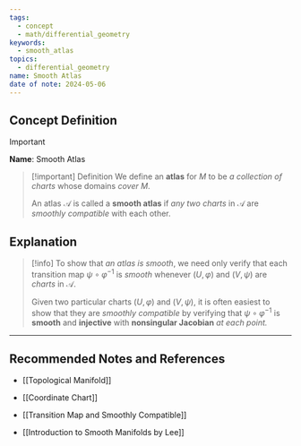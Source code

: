 ```yaml
---
tags:
  - concept
  - math/differential_geometry
keywords:
  - smooth_atlas
topics:
  - differential_geometry
name: Smooth Atlas
date of note: 2024-05-06
---
```


## Concept Definition

>[!important]
>**Name**: Smooth Atlas

>[!important] Definition
>We define an **atlas** for $M$ to be *a collection of charts* whose domains *cover* $M$. 
>
>An atlas $\mathcal{A}$ is called a **smooth atlas** if *any two charts* in $\mathcal{A}$ are *smoothly compatible* with each other.


## Explanation

>[!info]
>To show that *an atlas is smooth*, we need only verify that each transition map $\psi \circ \varphi^{-1}$ is *smooth* whenever $(U, \varphi)$ and $(V, \psi)$ are *charts* in $\mathcal{A}$. 
>
>Given two particular charts $(U, \varphi)$ and $(V, \psi)$, it is often easiest to show that they are *smoothly compatible* by verifying that $\psi \circ \varphi^{-1}$ is **smooth** and **injective** with **nonsingular Jacobian** *at each point.*




-----------
##  Recommended Notes and References

- [[Topological Manifold]]
- [[Coordinate Chart]]
- [[Transition Map and Smoothly Compatible]]

- [[Introduction to Smooth Manifolds by Lee]]